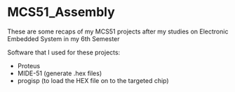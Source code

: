 # MCS51_Assembly
These are some recaps of my MCS51 projects after my studies on Electronic Embedded System in my 6th Semester

Software that I used for these projects:
  - Proteus
  - MIDE-51 (generate .hex files)
  - progisp (to load the HEX file on to the targeted chip)
